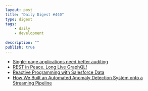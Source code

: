 ```yaml
---
layout: post
title: "Daily Digest #440"
type: digest
tags: 
    - daily
    - development
    
description: ""
publish: true
---
```


- [Single-page applications need better auditing](https://blog.sqreen.com/single-page-application-auditing/)
- [REST in Peace. Long Live GraphQL!](https://blog.risingstack.com/rest-in-peace-long-live-graphql/)
- [Reactive Programming with Salesforce Data](https://blog.heroku.com/reactive-programming-salesforce-data)
- [How We Built an Automated Anomaly Detection System onto a Streaming Pipeline](https://engineering.salesforce.com/how-we-built-an-automated-anomaly-detection-system-onto-a-streaming-pipeline-84ecfd6420e0)
